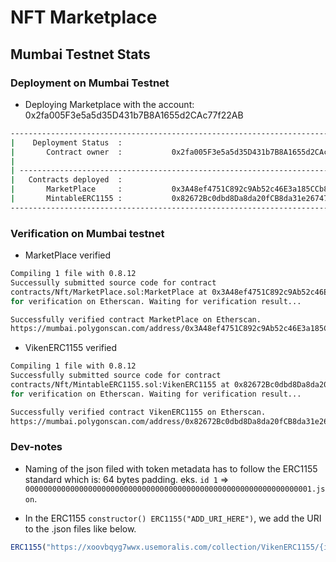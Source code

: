 # NFT Marketplace

## Mumbai Testnet Stats

### Deployment on Mumbai Testnet

- Deploying Marketplace with the account: 0x2fa005F3e5a5d35D431b7B8A1655d2CAc77f22AB

```bash
----------------------------------------------------------------------------------
|    Deployment Status  :
|       Contract owner  :           0x2fa005F3e5a5d35D431b7B8A1655d2CAc77f22AB
|
| ------------------------------------------------------------------------------
|   Contracts deployed  :
|       MarketPlace     :           0x3A48ef4751C892c9Ab52c46E3a185CCb8d34E530
|       MintableERC1155 :           0x82672Bc0dbd8Da8da20fCB8da31e26747E521A72
----------------------------------------------------------------------------------
```

### Verification on Mumbai testnet

- MarketPlace verified

```bash
Compiling 1 file with 0.8.12
Successully submitted source code for contract
contracts/Nft/MarketPlace.sol:MarketPlace at 0x3A48ef4751C892c9Ab52c46E3a185CCb8d34E530
for verification on Etherscan. Waiting for verification result...

Successfully verified contract MarketPlace on Etherscan.
https://mumbai.polygonscan.com/address/0x3A48ef4751C892c9Ab52c46E3a185CCb8d34E530#code
```

- VikenERC1155 verified

```bash
Compiling 1 file with 0.8.12
Successfully submitted source code for contract
contracts/Nft/MintableERC1155.sol:VikenERC1155 at 0x82672Bc0dbd8Da8da20fCB8da31e26747E521A72
for verification on Etherscan. Waiting for verification result...

Successfully verified contract VikenERC1155 on Etherscan.
https://mumbai.polygonscan.com/address/0x82672Bc0dbd8Da8da20fCB8da31e26747E521A72#code
```  

### Dev-notes

- Naming of the json filed with token metadata has to follow the ERC1155 standard which is:
64 bytes padding. eks. `id 1` => `0000000000000000000000000000000000000000000000000000000000000001.json`.  

- In the ERC1155 `constructor() ERC1155("ADD_URI_HERE")`, we add the URI to the .json files like below.  

```js
ERC1155("https://xoovbqyg7wwx.usemoralis.com/collection/VikenERC1155/{id}.json")
```

